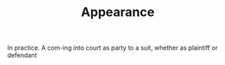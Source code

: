 ---
title: Appearance
permalink: "/definitions/appearance.html"
body: In practice. A com-ing into court as party to a suit, whether as plaintiff or
  defendant
published_at: '2018-07-07'
layout: post
---